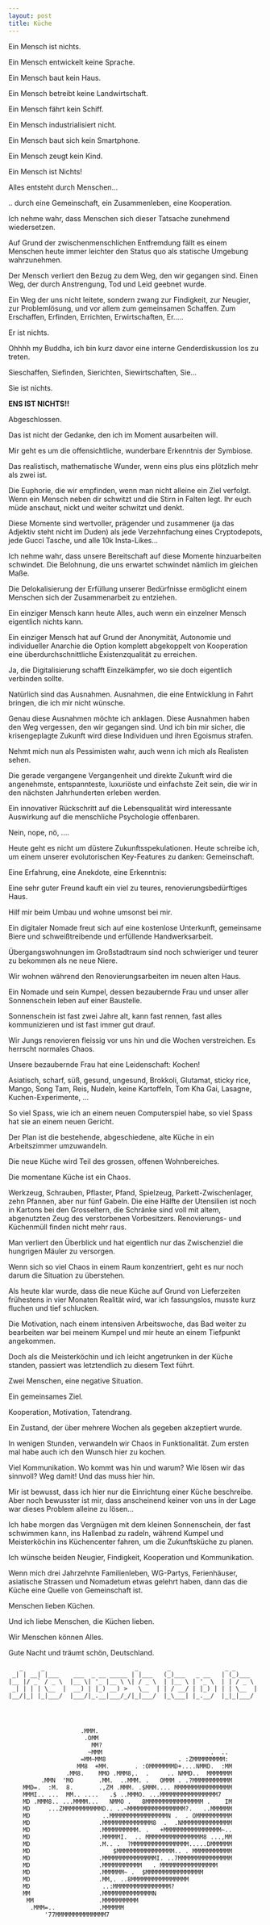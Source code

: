 ```yaml
---
layout: post
title: Küche
---
```



Ein Mensch ist nichts.

Ein Mensch entwickelt keine Sprache.

Ein Mensch baut kein Haus.

Ein Mensch betreibt keine Landwirtschaft.

Ein Mensch fährt kein Schiff.

Ein Mensch industrialisiert nicht.

Ein Mensch baut sich kein Smartphone.

Ein Mensch zeugt kein Kind.

Ein Mensch ist Nichts!

Alles entsteht durch Menschen...

.. durch eine Gemeinschaft, ein Zusammenleben, eine Kooperation.

Ich nehme wahr, dass Menschen sich dieser Tatsache zunehmend wiedersetzen.

Auf Grund der zwischenmenschlichen Entfremdung fällt es einem Menschen heute immer leichter den Status quo als statische Umgebung wahrzunehmen.

Der Mensch verliert den Bezug zu dem Weg, den wir gegangen sind. Einen Weg, der durch Anstrengung, Tod und Leid geebnet wurde.

Ein Weg der uns nicht leitete, sondern zwang zur Findigkeit, zur Neugier, zur Problemlösung, und vor allem zum gemeinsamen Schaffen. Zum Erschaffen, Erfinden, Errichten, Erwirtschaften, Er.....

Er ist nichts.

Ohhhh my Buddha, ich bin kurz davor eine interne Genderdiskussion los zu treten.

Sieschaffen, Siefinden, Sierichten, Siewirtschaften, Sie...

Sie ist nichts.

**ENS IST NICHTS!!**

Abgeschlossen.

Das ist nicht der Gedanke, den ich im Moment ausarbeiten will.

Mir geht es um die offensichtliche, wunderbare Erkenntnis der Symbiose.

Das realistisch, mathematische Wunder, wenn eins plus eins plötzlich mehr als zwei ist.

Die Euphorie, die wir empfinden, wenn man nicht alleine ein Ziel verfolgt. Wenn ein Mensch neben dir schwitzt und die Stirn in Falten legt. Ihr euch müde anschaut, nickt und weiter schwitzt und denkt.

Diese Momente sind wertvoller, prägender und zusammener (ja das Adjektiv steht nicht im Duden) als jede Verzehnfachung eines Cryptodepots, jede Gucci Tasche, und alle 10k Insta-Likes...

Ich nehme wahr, dass unsere Bereitschaft auf diese Momente hinzuarbeiten schwindet. Die Belohnung, die uns erwartet schwindet nämlich im gleichen Maße.

Die Delokalisierung der Erfüllung unserer Bedürfnisse ermöglicht einem Menschen sich der Zusammenarbeit zu entziehen.

Ein einziger Mensch kann heute Alles, auch wenn ein einzelner Mensch eigentlich nichts kann.

Ein einziger Mensch hat auf Grund der Anonymität, Autonomie und individueller Anarchie die Option komplett abgekoppelt von Kooperation eine überdurchschnittliche Existenzqualität zu erreichen.

Ja, die Digitalisierung schafft Einzelkämpfer, wo sie doch eigentlich verbinden sollte.

Natürlich sind das Ausnahmen. Ausnahmen, die eine Entwicklung in Fahrt bringen, die ich mir nicht wünsche.

Genau diese Ausnahmen möchte ich anklagen. Diese Ausnahmen haben den Weg vergessen, den wir gegangen sind. Und ich bin mir sicher, die krisengeplagte Zukunft wird diese Individuen und ihren Egoismus strafen.

Nehmt mich nun als Pessimisten wahr, auch wenn ich mich als Realisten sehen.

Die gerade vergangene Vergangenheit und direkte Zukunft wird die angenehmste, entspannteste, luxuriöste und einfachste Zeit sein, die wir in den nächsten Jahrhunderten erleben werden.

Ein innovativer Rückschritt auf die Lebensqualität wird interessante Auswirkung auf die menschliche Psychologie offenbaren.

Nein, nope, nö, ....

Heute geht es nicht um düstere Zukunftsspekulationen. Heute schreibe ich, um einem unserer evolutorischen Key-Features zu danken: Gemeinschaft.

Eine Erfahrung, eine Anekdote, eine Erkenntnis:

Eine sehr guter Freund kauft ein viel zu teures, renovierungsbedürftiges Haus.

Hilf mir beim Umbau und wohne umsonst bei mir.

Ein digitaler Nomade freut sich auf eine kostenlose Unterkunft, gemeinsame Biere und schweißtreibende und erfüllende Handwerksarbeit.

Übergangswohnungen im Großstadtraum sind noch schwieriger und teurer zu bekommen als ne neue Niere.

Wir wohnen während den Renovierungsarbeiten im neuen alten Haus.

Ein Nomade und sein Kumpel, dessen bezaubernde Frau und unser aller Sonnenschein leben auf einer Baustelle.

Sonnenschein ist fast zwei Jahre alt, kann fast rennen, fast alles kommunizieren und ist fast immer gut drauf.

Wir Jungs renovieren fleissig vor uns hin und die Wochen verstreichen. Es herrscht normales Chaos.

Unsere bezaubernde Frau hat eine Leidenschaft: Kochen!

Asiatisch, scharf, süß, gesund, ungesund, Brokkoli, Glutamat, sticky rice, Mango, Song Tam, Reis, Nudeln, keine Kartoffeln, Tom Kha Gai, Lasagne, Kuchen-Experimente, ...

So viel Spass, wie ich an einem neuen Computerspiel habe, so viel Spass hat sie an einem neuen Gericht.

Der Plan ist die bestehende, abgeschiedene, alte Küche in ein Arbeitszimmer umzuwandeln.

Die neue Küche wird Teil des grossen, offenen Wohnbereiches.

Die momentane Küche ist ein Chaos.

Werkzeug, Schrauben, Pflaster, Pfand, Spielzeug, Parkett-Zwischenlager, zehn Pfannen, aber nur fünf Gabeln. Die eine Hälfte der Utensilien ist noch in Kartons bei den Grosseltern, die Schränke sind voll mit altem, abgenutzten Zeug des verstorbenen Vorbesitzers. Renovierungs- und Küchenmüll finden nicht mehr raus.

Man verliert den Überblick und hat eigentlich nur das Zwischenziel die hungrigen Mäuler zu versorgen.

Wenn sich so viel Chaos in einem Raum konzentriert, geht es nur noch darum die Situation zu überstehen.

Als heute klar wurde, dass die neue Küche auf Grund von Lieferzeiten frühestens in vier Monaten Realität wird, war ich fassungslos, musste kurz fluchen und tief schlucken.

Die Motivation, nach einem intensiven Arbeitswoche, das Bad weiter zu bearbeiten war bei meinem Kumpel und mir heute an einem Tiefpunkt angekommen.

Doch als die Meisterköchin und ich leicht angetrunken in der Küche standen, passiert was letztendlich zu diesem Text führt.

Zwei Menschen, eine negative Situation.

Ein gemeinsames Ziel.

Kooperation, Motivation, Tatendrang.

Ein Zustand, der über mehrere Wochen als gegeben akzeptiert wurde.

In wenigen Stunden, verwandeln wir Chaos in Funktionalität. Zum ersten mal habe auch ich den Wunsch hier zu kochen.

Viel Kommunikation. Wo kommt was hin und warum? Wie lösen wir das sinnvoll? Weg damit! Und das muss hier hin.

Mir ist bewusst, dass ich hier nur die Einrichtung einer Küche beschreibe. Aber noch bewusster ist mir, dass anscheinend keiner von uns in der Lage war dieses Problem alleine zu lösen...

Ich habe morgen das Vergnügen mit dem kleinen Sonnenschein, der fast schwimmen kann, ins Hallenbad zu radeln, während Kumpel und Meisterköchin ins Küchencenter fahren, um die Zukunftsküche zu planen.

Ich wünsche beiden Neugier, Findigkeit, Kooperation und Kommunikation.

Wenn mich drei Jahrzehnte Familienleben, WG-Partys, Ferienhäuser, asiatische Strassen und Nomadetum etwas gelehrt haben, dann das die Küche eine Quelle von Gemeinschaft ist.

Menschen lieben Küchen.

Und ich liebe Menschen, die Küchen lieben.

Wir Menschen können Alles.

Gute Nacht und träumt schön, Deutschland.


```
   _     _                         _        _               _ _
 _| | __| |___    ___  _ __ _____ | |___   (_)___   _ __   | (_)___
|__ |/ _` / _ \  |__ \| '_ |__ \ \| / _ \  | |__ \ | '_ \  | | / _ \
 _| | | | \__  |  __) | |_) __) >   \__  | | / __/ | |_) | | | \__  |
|__/|_| |_|___/  |___/|_.__|___/_/|_|___/  |_\___| |_.__/  |_|_|___/




                    .MMM.
                     .OMM
                       MM?
                      ~MMM                              .  ..
                    =MM~MM8                    . :ZMMMMMMMMM:
                   MM8  +MM.       . :OMMMMMMMD+....NMMD.  :MM
                .MM8.    MMO .MMM8,.  .     .. NMMD..  MMMMMMM
         .MMN  'MO       .MM.  ..MMM. .   OMMM . .?MMMMMMMMMMM
    MMD=.  :M.  8.       .,ZM .MMM. .$MMM.... MMMMMMMMMMMMMMMM
    MMMI.. ...  MM.. ....   .$ ..MMMO. ...MMMMMMMMMMMMMMMM7
    MD .MMM8.. ...MMMM...   NMMO .   8MMMMMMMMMMMMMMMM .    IM
    MD     ...ZMMMMMMMMMMMD.. ..~MMMMMMMMMMMMMMMM?.   ..MMMMMM
    MD                    ..MMMMMMMMMMMMMMMMN .  . OMMMMMMMMMM
    MD                   .MMMMMMMMMMMMMM8  .  .NMMMMMMMMMMMMMM
    MD                   .MMMMMMMMMM. .   +MMMMMMMMMMMMMMMM~..
    MD                   .MMMMMI.  .. MMMMMMMMMMMMMMMM8 ...,MM
    MD                   .M.. .  ?MMMMMMMMMMMMMMMM.....DMMMMMM
    MD                       $MMMMMMMMMMMMMMMM.. . MMMMMMMMMMM
    MD                   .MMMMMMMMMMMMMMMI. ..7MMMMMMMMMMMMMMM
    MD                   .MMMMMMMMMMM   . MMMMMMMMMMMMMMMM
    MD                   .MMMMMM~ .  $MMMMMMMMMMMMMMMM
    MD                   .MM,. ..8MMMMMMMMMMMMMMMM
    MD                    ..:MMMMMMMMMMMMMMMM?
    MM                   .MMMMMMMMMMMMMMN
     MM                  .MMMMMMMMMM
      .MMM=..            .MMMMMM
          '77MMMMMMMMMMMMMM7
```

